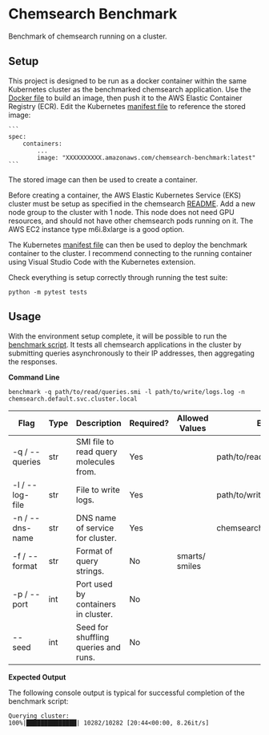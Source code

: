 # Chemsearch Benchmark
Benchmark of chemsearch running on a cluster.

## Setup

This project is designed to be run as a docker container within the same Kubernetes cluster as the benchmarked chemsearch application.
Use the [Docker file](Dockerfile) to build an image, then push it to the AWS Elastic Container Registry (ECR).
Edit the Kubernetes [manifest file](/k8s/pod.yaml) to reference the stored image:

    ```
    spec:
        containers:
            ...
            image: "XXXXXXXXXX.amazonaws.com/chemsearch-benchmark:latest"
    ```

The stored image can then be used to create a container.

Before creating a container, the AWS Elastic Kubernetes Service (EKS) cluster must be setup as specified in the chemsearch [README](https://github.com/ZIFODS/chemsearch).
Add a new node group to the cluster with 1 node.
This node does not need GPU resources, and should not have other chemsearch pods running on it.
The AWS EC2 instance type m6i.8xlarge is a good option.

The Kubernetes [manifest file](/k8s/pod.yaml) can then be used to deploy the benchmark container to the cluster.
I recommend connecting to the running container using Visual Studio Code with the Kubernetes extension.

Check everything is setup correctly through running the test suite:

```
python -m pytest tests
```

## Usage

With the environment setup complete, it will be possible to run the [benchmark script](/src/chemsearch/scripts/benchmark.py).
It tests all chemsearch applications in the cluster by submitting queries asynchronously to their IP addresses, then aggregating the responses.

**Command Line**

```
benchmark -q path/to/read/queries.smi -l path/to/write/logs.log -n chemsearch.default.svc.cluster.local 
```

| Flag | Type | Description | Required? | Allowed Values | Example Value | Default Value |
| --- | --- | --- | --- | --- | --- | --- |
| -q / --queries | str | SMI file to read query molecules from. | Yes | | path/to/read/molecules.parquet | |
| -l / --log-file | str | File to write logs. | Yes | | path/to/write/logs.log | |
| -n / --dns-name | str | DNS name of service for cluster. | Yes | | chemsearch.default.svc.cluster.local | |
| -f / --format | str | Format of query strings. | No | smarts/ smiles | | smiles |
| -p / --port | int | Port used by containers in cluster. | No | | | 5000 |
| --seed | int | Seed for shuffling queries and runs. | No | | | |

**Expected Output**

The following console output is typical for successful completion of the benchmark script:

```
Querying cluster:
100%|██████████████| 10282/10282 [20:44<00:00, 8.26it/s]
```
